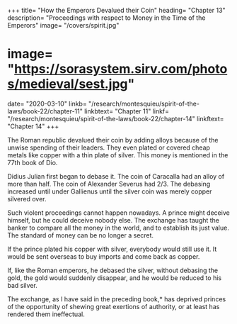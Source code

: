 
+++
title= "How the Emperors Devalued their Coin"
heading= "Chapter 13"
description= "Proceedings with respect to Money in the Time of the Emperors"
image= "/covers/spirit.jpg"
# image= "https://sorasystem.sirv.com/photos/medieval/sest.jpg"
date= "2020-03-10"
linkb= "/research/montesquieu/spirit-of-the-laws/book-22/chapter-11"
linkbtext= "Chapter 11"
linkf= "/research/montesquieu/spirit-of-the-laws/book-22/chapter-14"
linkftext= "Chapter 14"
+++

The Roman republic devalued their coin by adding alloys because of the unwise spending of their leaders. They even plated or covered cheap metals like copper with a thin plate of silver. This money is mentioned in the 77th book of Dio. 

Didius Julian first began to debase it.
The coin of Caracalla had an alloy of more than half.
The coin of Alexander Severus had 2/3.
The debasing increased until under Gallienus until the silver coin was merely copper silvered over.

<!-- The state reposed in the people the knowledge of its wants; and did not pretend to deceive them.
Under the emperors, they proceeded by way of allay.

These princes were reduced to despair by their liberalities and so were obliged to degrade the specie; an indirect method, which diminished the evil, without seeming to touch it. -->

<!-- They with-held a part of the gift and yet concealed the hand that did it; and, without speaking of the diminution of the pay, or of the gratuity, it was found diminished.

We even still see* in cabinets a kind of medals which are called plated; and are only pieces of copper covered with a thin plate of silver.
 -->
Such violent proceedings cannot happen nowadays. A prince might deceive himself, but he could deceive nobody else. The exchange has taught the banker to compare all the money in the world, and to establish its just value. The standard of money can be no longer a secret.

If the prince plated his copper with silver, everybody would still use it. It would be sent overseas to buy imports and come back as copper. <!--  him; the specie of the true standard would go abroad first, and nothing would be sent back but base metal. -->

If, like the Roman emperors, he debased the silver, without debasing the gold, the gold would suddenly disappear, and he would be reduced to his bad silver.

The exchange, as I have said in the preceding book,* has deprived princes of the opportunity of shewing great exertions of authority, or at least has rendered them ineffectual.

